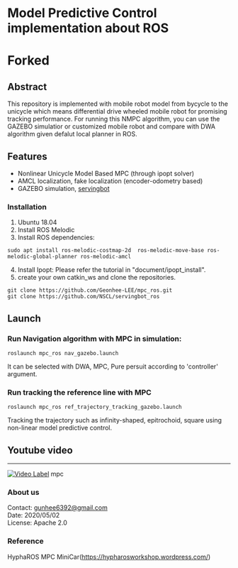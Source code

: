 # Model Predictive Control implementation about ROS
# Forked



## Abstract

This repository is implemented with mobile robot model from bycycle to the unicycle which means differential drive wheeled mobile robot for promising tracking performance. For running this NMPC algorithm, you can use the GAZEBO simulatior or customized mobile robot and compare with DWA algorithm given defalut local planner in ROS.


## Features
* Nonlinear Unicycle Model Based MPC (through ipopt solver)  
* AMCL localization, fake localization (encoder-odometry based)  
* GAZEBO simulation, [servingbot](https://github.com/NSCL/servingbot_ros)

### Installation
1. Ubuntu 18.04
2. Install ROS Melodic
3. Install ROS dependencies:
```
sudo apt install ros-melodic-costmap-2d  ros-melodic-move-base ros-melodic-global-planner ros-melodic-amcl
```
4. Install Ipopt: Please refer the tutorial in "document/ipopt_install".  
5. create your own catkin_ws and clone the repositories.
```
git clone https://github.com/Geonhee-LEE/mpc_ros.git
git clone https://github.com/NSCL/servingbot_ros
```

## Launch

### Run Navigation algorithm with MPC in simulation:
```
roslaunch mpc_ros nav_gazebo.launch
```
It can be selected with DWA, MPC, Pure persuit according to 'controller' argument.


### Run tracking the reference line with MPC
```
roslaunch mpc_ros ref_trajectory_tracking_gazebo.launch
```

Tracking the trajectory such as infinity-shaped, epitrochoid, square using non-linear model predictive control.


## Youtube video
---
[![Video Label](http://img.youtube.com/vi/5IqFGBmDGjU/0.jpg)](https://www.youtube.com/watch?v=5IqFGBmDGjU) mpc


### About us
Contact: gunhee6392@gmail.com  
Date: 2020/05/02  
License: Apache 2.0


### Reference

HyphaROS MPC MiniCar(https://hypharosworkshop.wordpress.com/)
